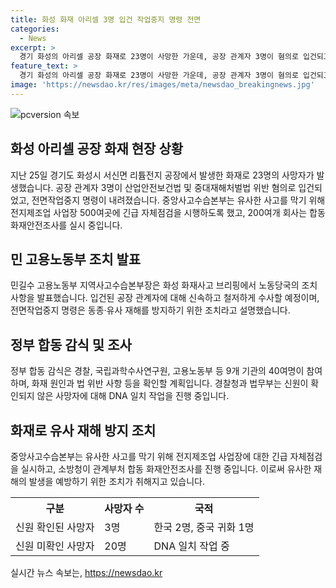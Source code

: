 ```yaml
---
title: 화성 화재 아리셀 3명 입건 작업중지 명령 전면
categories:
  - News
excerpt: >
  경기 화성의 아리셀 공장 화재로 23명이 사망한 가운데, 공장 관계자 3명이 혐의로 입건되고 전면작업중지 명령이 내려졌다. 고용노동부는 조치를 발표하며 유사 사고를 막기 위해 500여 곳의 사업장에 긴급 자체점검을 요청했다. 화재로 인한 사망자 23명 중 3명의 신원은 확인됐으며, 신원이 확인되지 않은 20명에 대해 DNA 일치 작업이 진행 중이다. 관련 기관 9개의 40여명이 참여한 합동 감식을 통해 화재 원인과 법 위반 사항을 분석할 계획이다.
feature_text: >
  경기 화성의 아리셀 공장 화재로 23명이 사망한 가운데, 공장 관계자 3명이 혐의로 입건되고 전면작업중지 명령이 내려졌다. 고용노동부는 조치를 발표하며 유사 사고를 막기 위해 500여 곳의 사업장에 긴급 자체점검을 요청했다. 화재로 인한 사망자 23명 중 3명의 신원은 확인됐으며, 신원이 확인되지 않은 20명에 대해 DNA 일치 작업이 진행 중이다. 관련 기관 9개의 40여명이 참여한 합동 감식을 통해 화재 원인과 법 위반 사항을 분석할 계획이다.
image: 'https://newsdao.kr/res/images/meta/newsdao_breakingnews.jpg'
---
```


<p><img src="https://newsdao.kr/res/images/meta/newsdao_breakingnews.jpg" alt="pcversion 속보" /></p>

<h2 data-ke-size="size26">화성 아리셀 공장 화재 현장 상황</h2>

<p data-ke-size="size16">지난 25일 경기도 화성시 서신면 리튬전지 공장에서 발생한 화재로 23명의 사망자가 발생했습니다. 공장 관계자 3명이 산업안전보건법 및 중대재해처벌법 위반 혐의로 입건되었고, 전면작업중지 명령이 내려졌습니다. 중앙사고수습본부는 유사한 사고를 막기 위해 전지제조업 사업장 500여곳에 긴급 자체점검을 시행하도록 했고, 200여개 회사는 합동 화재안전조사를 실시 중입니다.</p>

<h2 data-ke-size="size26">민 고용노동부 조치 발표</h2>

<p data-ke-size="size16">민길수 고용노동부 지역사고수습본부장은 화성 화재사고 브리핑에서 노동당국의 조치 사항을 발표했습니다. 입건된 공장 관계자에 대해 신속하고 철저하게 수사할 예정이며, 전면작업중지 명령은 동종·유사 재해를 방지하기 위한 조치라고 설명했습니다.</p>

<h2 data-ke-size="size26">정부 합동 감식 및 조사</h2>

<p data-ke-size="size16">정부 합동 감식은 경찰, 국립과학수사연구원, 고용노동부 등 9개 기관의 40여명이 참여하며, 화재 원인과 법 위반 사항 등을 확인할 계획입니다. 경찰청과 법무부는 신원이 확인되지 않은 사망자에 대해 DNA 일치 작업을 진행 중입니다.</p>

<h2 data-ke-size="size26">화재로 유사 재해 방지 조치</h2>

<p data-ke-size="size16">중앙사고수습본부는 유사한 사고를 막기 위해 전지제조업 사업장에 대한 긴급 자체점검을 실시하고, 소방청이 관계부처 합동 화재안전조사를 진행 중입니다. 이로써 유사한 재해의 발생을 예방하기 위한 조치가 취해지고 있습니다.</p>

<table>
  <tr>
    <th>구분</th>
    <th>사망자 수</th>
    <th>국적</th>
  </tr>
  <tr>
    <td>신원 확인된 사망자</td>
    <td>3명</td>
    <td>한국 2명, 중국 귀화 1명</td>
  </tr>
  <tr>
    <td>신원 미확인 사망자</td>
    <td>20명</td>
    <td>DNA 일치 작업 중</td>
  </tr>
</table>
실시간 뉴스 속보는, <a href="https://newsdao.kr" rel="dofollow">https://newsdao.kr</a>


